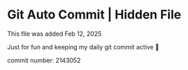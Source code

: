 # Git Auto Commit | Hidden File

This file was added Feb 12, 2025

Just for fun and keeping my daily git commit active 🤪

commit number: 2143052
